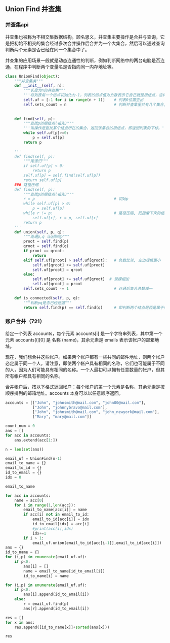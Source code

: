## Union Find 并查集


### 并查集api


并查集也被称为不相交集数据结构。顾名思义，并查集主要操作是合并与查询，它是把初始不相交的集合经过多次合并操作后合并为一个大集合，然后可以通过查询判断两个元素是否已经在同一个集合中了。

并查集的应用场景一般就是动态连通性的判断，例如判断网络中的两台电脑是否连通，在程序中判断两个变量名是否指向同一内存地址等。

```python
class UnionFind(object):
    """并查集类"""
    def __init__(self, n):
        """长度为n的并查集"""
        '''将列表每一个结点初始化为-1，列表的结点值为负数表示它自己就是根结点，这样做还有一个好处可以用-n表示自己的子结点的数量，下面的按规模优化中可以让结点数量小的树并到结点多的树上，提高find操作的效率。我们就选用这种方式来初始化。'''
        self.uf = [-1 for i in range(n + 1)]    # 列表0位置空出
        self.sets_count = n                     # 判断并查集里共有几个集合, 初始化默认互相独立
        
        
    def find(self, p):
        """查找p的根结点(祖先)"""
        '''询操作是查找某个结点所在的集合，返回该集合的根结点，即返回列表的下标。'''
        while self.uf[p]>=0:
            p = self.uf[p]
        return p
    
    '''
    def find(self, p):
        """尾递归"""
        if self.uf[p] < 0:
            return p
        self.uf[p] = self.find(self.uf[p])
        return self.uf[p]
    ### 路径压缩
    def find(self, p):
        """查找p的根结点(祖先)"""
        r = p                                   # 初始p
        while self.uf[p] > 0:
            p = self.uf[p]
        while r != p:                           # 路径压缩, 把搜索下来的结点祖先全指向根结点
            self.uf[r], r = p, self.uf[r]
        return p
    '''
    def union(self, p, q):
        """连通p,q 让q指向p"""
        proot = self.find(p)
        qroot = self.find(q)
        if proot == qroot:
            return
        elif self.uf[proot] > self.uf[qroot]:   # 负数比较, 左边规模更小
            self.uf[qroot] += self.uf[proot]
            self.uf[proot] = qroot
        else:
            self.uf[proot] += self.uf[qroot]  # 规模相加
            self.uf[qroot] = proot
        self.sets_count -= 1                    # 连通后集合总数减一
 
    def is_connected(self, p, q):
        """判断pq是否已经连通"""
        return self.find(p) == self.find(q)     # 即判断两个结点是否是属于同一个祖先
```

### 账户合并（721）


给定一个列表 accounts，每个元素 accounts[i] 是一个字符串列表，其中第一个元素 accounts[i][0] 是 名称 (name)，其余元素是 emails 表示该帐户的邮箱地址。

现在，我们想合并这些帐户。如果两个帐户都有一些共同的邮件地址，则两个帐户必定属于同一个人。请注意，即使两个帐户具有相同的名称，它们也可能属于不同的人，因为人们可能具有相同的名称。一个人最初可以拥有任意数量的帐户，但其所有帐户都具有相同的名称。

合并帐户后，按以下格式返回帐户：每个帐户的第一个元素是名称，其余元素是按顺序排列的邮箱地址。accounts 本身可以以任意顺序返回。


```python
accounts = [["John", "johnsmith@mail.com", "john00@mail.com"],
            ["John", "johnnybravo@mail.com"], 
            ["John", "johnsmith@mail.com", "john_newyork@mail.com"], 
            ["Mary", "mary@mail.com"]]

```

```python
count_num = 0
ans = []
for acc in accounts:
    ans.extend(acc[1:])

n = len(set(ans))

email_uf = UnionFind(n-1)
email_to_name = {}
email_to_id = {}
id_to_email = {}
idx = 0

email_to_name

for acc in accounts:
    name = acc[0]
    for i in range(1,len(acc)):
        email_to_name[acc[i]] = name
        if acc[i] not in email_to_id:
            email_to_id[acc[i]] = idx
            id_to_email[idx] = acc[i]
            #print(acc[i],idx)
            idx+=1
        if i > 1:
            email_uf.union(email_to_id[acc[i-1]],email_to_id[acc[i]])
ans = {}
id_to_name = {}
for (i,p) in enumerate(email_uf.uf):
    if p<0:
        ans[i] = []
        name = email_to_name[id_to_email[i]]
        id_to_name[i] = name

for (i,p) in enumerate(email_uf.uf):
    if p<0:
        ans[i].append(id_to_email[i])
    else:
        r = email_uf.find(p)
        ans[r].append(id_to_email[i])

res = []
for x in ans:
    res.append([id_to_name[x]]+sorted(ans[x]))
```

```python
res
```

```python

```
